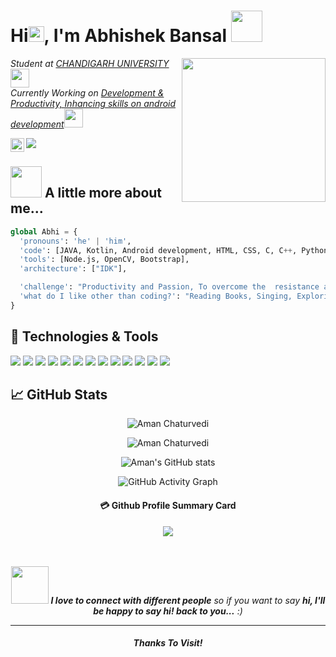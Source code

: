 <h1> Hi<img src="https://giphy.com/gifs/art-animation-hello-26xBwdIuRJiAIqHwA" height="25px">, I'm Abhishek Bansal <img src="https://media.giphy.com/media/u2pmTWUi0MXjyrMaVj/giphy.gif" width="50"></h1>
<img align='right' src="Final Edits_ Faking It - Chris Cannon.gif" width="230">
<p><em>Student at <a href="https://www.cuchd.in/">CHANDIGARH UNIVERSITY</a><img src="https://media2.giphy.com/media/r1kWjDT4qfR07zAkxj/giphy.gif?cid=ecf05e47q75x7p9q847d4btc3zxqqmppe8gn7jj2j3sajwtk&rid=giphy.gif&ct=s" width="30"></br>Currently Working on <a href="#">Development & Productivity, Inhancing skills on android development</a><img src="https://media.giphy.com/media/gjrYDwbjnK8x36xZIO/giphy.gif" width="30"> 
</em></p>

<a href="https://www.linkedin.com/in/aman-chaturvedi-0509601bb/">
  <img align="left" alt="Aman Chaturvedi's LinkedIN" width="22px" src="https://raw.githubusercontent.com/peterthehan/peterthehan/master/assets/linkedin.svg" />
</a>


![](https://visitor-badge.glitch.me/badge?page_id=AmanChaturvedi24)


## <img src="https://media.giphy.com/media/VgCDAzcKvsR6OM0uWg/giphy.gif" width="50"> A little more about me...  

```python
global Abhi = {
  'pronouns': 'he' | 'him',
  'code': [JAVA, Kotlin, Android development, HTML, CSS, C, C++, Python],
  'tools': [Node.js, OpenCV, Bootstrap],
  'architecture': ["IDK"],

  'challenge': "Productivity and Passion, To overcome the  resistance and drag of society"
  'what do I like other than coding?': "Reading Books, Singing, Exploring, Taking-challenges"
}
```

## 🔧 Technologies & Tools
![](https://img.shields.io/badge/OS-Linux-informational?style=flat&logo=linux&logoColor=white&color=2bbc8a)
![](https://img.shields.io/badge/Editor-IntelliJ_IDEA-informational?style=flat&logo=intellij-idea&logoColor=white&color=2bbc8a)
![](https://img.shields.io/badge/Editor-Android_Studio-informational?style=flat&logo=android-studio&logoColor=white&color=2bbc8a)
![](https://img.shields.io/badge/Code-Python-informational?style=flat&logo=python&logoColor=white&color=2bbc8a)
![](https://img.shields.io/badge/Code-JavaScript-informational?style=flat&logo=javascript&logoColor=white&color=2bbc8a)
![](https://img.shields.io/badge/Tools-GitHub-informational?style=flat&logo=github&logoColor=white&color=2bbc8a)
![](https://img.shields.io/badge/Code-c++-informational?style=flat&logo=c&logoColor=white&color=2bbc8a)
![](https://img.shields.io/badge/Code-java-informational?style=flat&logo=java&logoColor=white&color=2bbc8a)
![](https://img.shields.io/badge/Framework-React-informational?style=flat&logo=React&logoColor=white&color=2bbc8a)
![](https://img.shields.io/badge/Framework-THREE.JS-informational?style=flat&logo=THREE.JS&logoColor=white&color=2bbc8a)
![](https://img.shields.io/badge/Framework-Vanilla.JS-informational?style=flat&logo=Vanilla.JS&logoColor=white&color=2bbc8a)
![](https://img.shields.io/badge/HTML-E34F26?&style=flat&logo=html5&logoColor=white&color=2bbc8a)
![](https://img.shields.io/badge/CSS-1572B6?&style=flat&logo=css3&logoColor=white&color=2bbc8a)

## &#x1f4c8; GitHub Stats
 <div align="center">

<p><img src="https://github-readme-stats.vercel.app/api/top-langs?username=AmanChaturvedi24&show_icons=true&locale=en&layout=compact&theme=radical" alt="Aman Chaturvedi" /></p>

 <p><img src="https://github-readme-streak-stats.herokuapp.com/?user=AmanChaturvedi24&theme=radical" alt="Aman Chaturvedi" /></p>


[Themes]: <> (dark, radical, merko, gruvbox, tokyonight, onedark, cobalt, synthwave, highcontrast, dracula)
  
![Aman's GitHub stats](https://github-readme-stats.vercel.app/api/?username=AmanChaturvedi24&show_icons=true&title_color=fff&icon_color=79ff97&text_color=9f9f9f&bg_color=151515)

![GitHub Activity Graph](https://activity-graph.herokuapp.com/graph?username=abhibansal276&bg_color=000000&color=4fff67&line=4fff67&point=ffffff&area=true&hide_border=true)  
#### 💳 Github Profile Summary Card
<p align="center">
  <img src="https://github-profile-summary-cards.vercel.app/api/cards/profile-details?username=AmanChaturvedi24&theme=radical"/>
</p>

<br />
<br />
<img src="https://media.giphy.com/media/xUOwGiewfQAm3tcIA8/giphy.gif" width="60"> <em><b>I love to connect with different people</b> so if you want to say <b>hi, I'll be happy to say hi! back to you...</b> :)</em>

---

#### _Thanks To Visit!_
